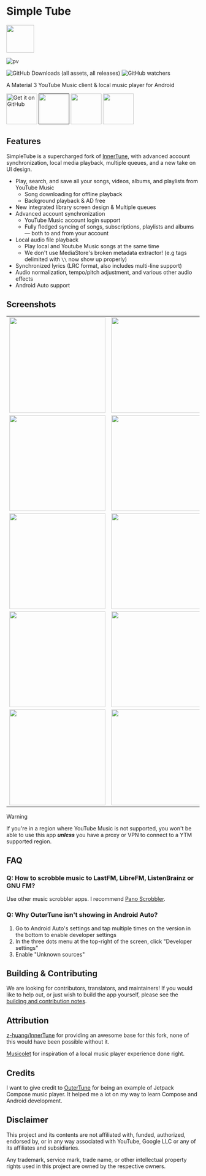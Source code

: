 # Simple Tube

<img src="./assets/SimpleTube.webp" height="72">

![pv](https://pageview.vercel.app/?github_user=Simple-Tube)

![GitHub Downloads (all assets, all releases)](https://img.shields.io/github/downloads/samyak2403/Simple-Tube/total) ![GitHub watchers](https://img.shields.io/github/watchers/samyak2403/Simple-Tube)





A Material 3 YouTube Music client & local music player for Android





[<img src="https://github.com/machiav3lli/oandbackupx/blob/034b226cea5c1b30eb4f6a6f313e4dadcbb0ece4/badge_github.png" alt="Get it on GitHub" height="80">](https://github.com/samyak2403/Simple-Tube/releases/latest)
[<img src="https://gitlab.com/IzzyOnDroid/repo/-/raw/master/assets/IzzyOnDroid.png" height="80">]()
[<img src="https://github.com/samyak2403/Simple-Tube/blob/main/assets/openapk-badge.png" height="80">](https://www.openapk.net/simple-tube/com.simple.tube/)
[<img src="https://github.com/samyak2403/Simple-Tube/blob/main/assets/androidfreeware-badge.png" height="80">](https://www.androidfreeware.net/download-simple-tube-apk.html)





## Features

SimpleTube is a supercharged fork of [InnerTune](https://github.com/z-huang/InnerTune), with advanced account synchronization, local media playback, multiple queues, and a new take on UI design.

- Play, search, and save all your songs, videos, albums, and playlists from YouTube Music
    - Song downloading for offline playback
    - Background playback & AD free
- New integrated library screen design & Multiple queues
- Advanced account synchronization
    - YouTube Music account login support
    - Fully fledged syncing of songs, subscriptions, playlists and albums — both to and from your account
- Local audio file playback
    - Play local and Youtube Music songs at the same time
    - We don't use MediaStore's broken metadata extractor! (e.g tags delimited with `\\` now show up properly)
- Synchronized lyrics (LRC format, also includes multi-line support)
- Audio normalization, tempo/pitch adjustment, and various other audio effects
- Android Auto support

## Screenshots

<table style="width: 100%; text-align: center; border-collapse: collapse;">
  <tr>
    <td><img src="assets/1.png" width="250px" /></td>
    <td><img src="assets/2.png" width="250px" /></td>
  </tr>
  <tr>
    <td><img src="assets/3.png" width="250px" /></td>
    <td><img src="assets/4.png" width="250px" /></td>
  </tr>
  <tr>
    <td><img src="assets/5.png" width="250px" /></td>
    <td><img src="assets/6.png" width="250px" /></td>
  </tr>
  <tr>
    <td><img src="assets/7.png" width="250px" /></td>
    <td><img src="assets/8.png" width="250px" /></td>
  </tr>
  <tr>
    <td><img src="assets/9.png" width="250px" /></td>
    <td><img src="assets/10.png" width="250px" /></td>
  </tr>
</table>


> [!WARNING]
>
>If you're in a region where YouTube Music is not supported, you won't be able to use this app
***unless*** you have a proxy or VPN to connect to a YTM supported region.

## FAQ

### Q: How to scrobble music to LastFM, LibreFM, ListenBrainz or GNU FM?

Use other music scrobbler apps. I
recommend [Pano Scrobbler](https://play.google.com/store/apps/details?id=com.arn.scrobble).

### Q: Why OuterTune isn't showing in Android Auto?

1. Go to Android Auto's settings and tap multiple times on the version in the bottom to enable
   developer settings
2. In the three dots menu at the top-right of the screen, click "Developer settings"
3. Enable "Unknown sources"

## Building & Contributing

We are looking for contributors, translators, and maintainers! If you would like to help out, or just wish to build the app yourself, please see the [building and contribution notes](./CONTRIBUTING.md).





## Attribution

[z-huang/InnerTune](https://github.com/z-huang/InnerTune) for providing
an awesome base for this fork, none of this would have been possible without it.

[Musicolet](https://play.google.com/store/apps/details?id=in.krosbits.musicolet) for inspiration of a local music player experience done right.


## Credits
I want to give credit to [OuterTune](https://github.com/DD3Boh/OuterTune) for being an example of Jetpack Compose music player. It helped me a lot on my way to learn Compose and Android development.

## Disclaimer

This project and its contents are not affiliated with, funded, authorized, endorsed by, or in any
way associated with YouTube, Google LLC or any of its affiliates and subsidiaries.

Any trademark, service mark, trade name, or other intellectual property rights used in this project
are owned by the respective owners.


